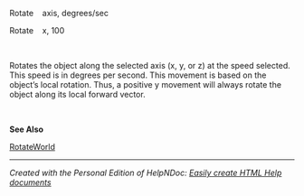 # 

&nbsp;

Rotate&nbsp; &nbsp; axis, degrees/sec

Rotate&nbsp; &nbsp; x, 100

&nbsp;

Rotates the object along the selected axis (x, y, or z) at the speed selected. This speed is in degrees per second. This movement is based on the object’s local rotation. Thus, a positive y movement will always rotate the object along its local forward vector.

&nbsp;

**See Also**

[RotateWorld](<RotateWorld.md>)


***
_Created with the Personal Edition of HelpNDoc: [Easily create HTML Help documents](<https://www.helpndoc.com/feature-tour>)_
